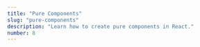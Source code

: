 ```yaml
---
title: "Pure Components"
slug: "pure-components"
description: "Learn how to create pure components in React."
number: 8
---
```

